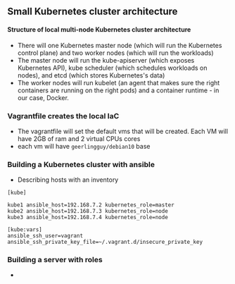 ## Small Kubernetes cluster architecture

#### Structure of local multi-node Kubernetes cluster architecture
- There will one Kubernetes master node (which will run the Kubernetes control plane) and two worker nodes (which will run the workloads)
- The master node will run the kube-apiserver (which exposes Kubernetes API), kube scheduler (which schedules workloads on nodes), and etcd (which stores Kubernetes's data)
- The worker nodes will run kubelet (an agent that makes sure the right containers are running on the right pods) and a container runtime - in our case, Docker.

### Vagrantfile creates the local IaC
- The vagrantfile will set the default vms that will be created. Each VM will have 2GB of ram and 2 virtual CPUs cores
- each vm will have `geerlingguy/debian10` base

### Building a Kubernetes cluster with ansible

- Describing hosts with an inventory

```
[kube]

kube1 ansible_host=192.168.7.2 kubernetes_role=master
kube2 ansible_host=192.168.7.3 kubernetes_role=node
kube3 ansible_host=192.168.7.4 kubernetes_role=node

[kube:vars]
ansible_ssh_user=vagrant
ansible_ssh_private_key_file=~/.vagrant.d/insecure_private_key
```
### Building a server with roles

-

